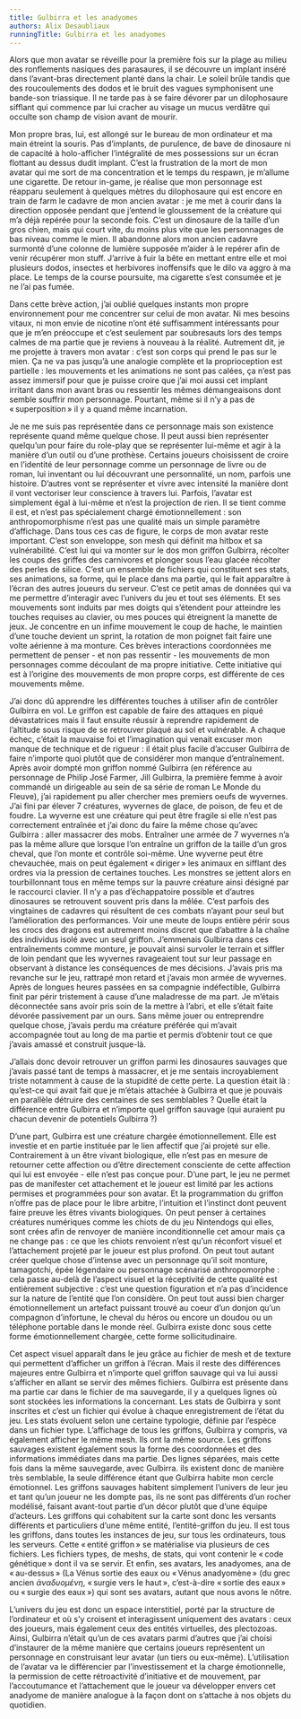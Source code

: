 ```yaml
---
title: Gulbirra et les anadyomes
authors: Alix Desaubliaux
runningTitle: Gulbirra et les anadyomes
---
```


Alors que mon avatar se réveille pour la première fois sur la plage au milieu des ronflements nasiques des parasaures, il se découvre un implant inséré dans l’avant-bras directement planté dans la chair. Le soleil brûle tandis que des roucoulements des dodos et le bruit des vagues symphonisent une bande-son triassique. Il ne tarde pas à se faire dévorer par un dilophosaure sifflant qui commence par lui cracher au visage un mucus verdâtre qui occulte son champ de vision avant de mourir.

Mon propre bras, lui, est allongé sur le bureau de mon ordinateur et ma main étreint la souris. Pas d’implants, de purulence, de bave de dinosaure ni de capacité à holo-afficher l’intégralité de mes possessions sur un écran flottant au dessus dudit implant. C’est la frustration de la mort de mon avatar qui me sort de ma concentration et le temps du respawn, je m’allume une cigarette. De retour in-game, je réalise que mon personnage est réapparu seulement à quelques mètres du dilophosaure qui est encore en train de farm le cadavre de mon ancien avatar&nbsp;: je me met à courir dans la direction opposée pendant que j’entend le gloussement de la créature qui m’a déjà repérée pour la seconde fois. C’est un dinosaure de la taille d’un gros chien, mais qui court vite, du moins plus vite que les personnages de bas niveau comme le mien. Il abandonne alors mon ancien cadavre surmonté d’une colonne de lumière supposée m’aider à le repérer afin de venir récupérer mon stuff. J’arrive à fuir la bête en mettant entre elle et moi plusieurs dodos, insectes et herbivores inoffensifs que le dilo va aggro à ma place. Le temps de la course poursuite, ma cigarette s’est consumée et je ne l’ai pas fumée.

Dans cette brève action, j’ai oublié quelques instants mon propre environnement pour me concentrer sur celui de mon avatar. Ni mes besoins vitaux, ni mon envie de nicotine n’ont été suffisamment intéressants pour que je m’en préoccupe et c’est seulement par soubresauts lors des temps calmes de ma partie que je reviens à nouveau à la réalité. Autrement dit, je me projette à travers mon avatar&nbsp;: c’est son corps qui prend le pas sur le mien. Ça ne va pas jusqu’à une analogie complète et la proprioception est partielle&nbsp;: les mouvements et les animations ne sont pas calées, ça n’est pas assez immersif pour que je puisse croire que j’ai moi aussi cet implant irritant dans mon avant bras ou ressentir les mêmes démangeaisons dont semble souffrir mon personnage. Pourtant, même si il n’y a pas de «&#8239;superposition&#8239;» il y a quand même incarnation.

Je ne me suis pas représentée dans ce personnage mais son existence représente quand même quelque chose. Il peut aussi bien représenter quelqu’un pour faire du role-play que se représenter lui-même et agir à la manière d’un outil ou d’une prothèse. Certains joueurs choisissent de croire en l’identité de leur personnage comme un personnage de livre ou de roman, lui inventant ou lui découvrant une personnalité, un nom, parfois une histoire. D’autres vont se représenter et vivre avec intensité la manière dont il vont vectoriser leur conscience à travers lui. Parfois, l’avatar est simplement égal à lui-même et n’est la projection de rien. Il se tient comme il est, et n’est pas spécialement chargé émotionnellement&nbsp;: son anthropomorphisme n’est pas une qualité mais un simple paramètre d’affichage. Dans tous ces cas de figure, le corps de mon avatar reste important. C’est son enveloppe, son mesh qui définit ma hitbox et sa vulnérabilité. C’est lui qui va monter sur le dos mon griffon Gulbirra, récolter les coups des griffes des carnivores et plonger sous l’eau glacée récolter des perles de silice. C’est un ensemble de fichiers qui constituent ses stats, ses animations, sa forme, qui le place dans ma partie, qui le fait apparaître à l’écran des autres joueurs du serveur. C’est ce petit amas de données qui va me permettre d’interagir avec l’univers du jeu et tout ses éléments. Et ses mouvements sont induits par mes doigts qui s’étendent pour atteindre les touches requises au clavier, ou mes pouces qui étreignent la manette de jeux. Je concentre en un infime mouvement le coup de hache, le maintien d’une touche devient un sprint, la rotation de mon poignet fait faire une volte aérienne à ma monture. Ces brèves interactions coordonnées me permettent de penser - et non pas ressentir - les mouvements de mon personnages comme découlant de ma propre initiative. Cette initiative qui est à l’origine des mouvements de mon propre corps, est différente de ces mouvements même.

J’ai donc dû apprendre les différentes touches à utiliser afin de contrôler Gulbirra en vol. Le griffon est capable de faire des attaques en piqué dévastatrices mais il faut ensuite réussir à reprendre rapidement de l’altitude sous risque de se retrouver plaqué au sol et vulnérable. A chaque échec, c’était la mauvaise foi et l’imagination qui venait excuser mon manque de technique et de rigueur&nbsp;: il était plus facile d’accuser Gulbirra de faire n’importe quoi plutôt que de considérer mon manque d’entraînement. Après avoir dompté mon griffon nommé Gulbirra (en référence au personnage de Philip José Farmer, Jill Gulbirra, la première femme à avoir commandé un dirigeable au sein de sa série de roman Le Monde du Fleuve), j’ai rapidement pu aller chercher mes premiers oeufs de wyvernes. J’ai fini par élever 7 créatures, wyvernes de glace, de poison, de feu et de foudre. La wyverne est une créature qui peut être fragile si elle n’est pas correctement entraînée et j’ai donc du faire la même chose qu’avec Gulbirra&nbsp;: aller massacrer des mobs. Entraîner une armée de 7 wyvernes n’a pas la même allure que lorsque l’on entraîne un griffon de la taille d’un gros cheval, que l’on monte et contrôle soi-même. Une wyverne peut être chevauchée, mais on peut également «&#8239;diriger&#8239;» les animaux en sifflant des ordres via la pression de certaines touches. Les monstres se jettent alors en tourbillonnant tous en même temps sur la pauvre créature ainsi désigné par le raccourci clavier. Il n’y a pas d’échappatoire possible et d’autres dinosaures se retrouvent souvent pris dans la mêlée. C’est parfois des vingtaines de cadavres qui résultent de ces combats n’ayant pour seul but l’amélioration des performances. Voir une meute de loups entière périr sous les crocs des dragons est autrement moins discret que d’abattre à la chaîne des individus isolé avec un seul griffon. J’emmenais Gulbirra dans ces entraînements comme monture, je pouvait ainsi survoler le terrain et siffler de loin pendant que les wyvernes ravageaient tout sur leur passage en observant à distance les conséquences de mes décisions. J’avais pris ma revanche sur le jeu, rattrapé mon retard et j’avais mon armée de wyvernes. Après de longues heures passées en sa compagnie indéfectible, Gulbirra finit par périr tristement à cause d’une maladresse de ma part. Je m’étais déconnectée sans avoir pris soin de la mettre à l’abri, et elle s’était faite dévorée passivement par un ours. Sans même jouer ou entreprendre quelque chose, j’avais perdu ma créature préférée qui m’avait accompagnée tout au long de ma partie et permis d’obtenir tout ce que j’avais amassé et construit jusque-là.

J’allais donc devoir retrouver un griffon parmi les dinosaures sauvages que j’avais passé tant de temps à massacrer, et je me sentais incroyablement triste notamment à cause de la stupidité de cette perte. La question était là&nbsp;: qu’est-ce qui avait fait que je m’étais attachée à Gulbirra et que je pouvais en parallèle détruire des centaines de ses semblables&nbsp;? Quelle était la différence entre Gulbirra et n’importe quel griffon sauvage (qui auraient pu chacun devenir de potentiels Gulbirra&nbsp;?)

D’une part, Gulbirra est une créature chargée émotionnellement. Elle est investie et en partie instituée par le lien affectif que j’ai projeté sur elle. Contrairement à un être vivant biologique, elle n’est pas en mesure de retourner cette affection ou d’être directement consciente de cette affection qui lui est envoyée - elle n’est pas conçue pour. D’une part, le jeu ne permet pas de manifester cet attachement et le joueur est limité par les actions permises et programmées pour son avatar. Et la programmation du griffon n’offre pas de place pour le libre arbitre, l’intuition et l’instinct dont peuvent faire preuve les êtres vivants biologiques. On peut penser à certaines créatures numériques comme les chiots de du jeu Nintendogs qui elles, sont crées afin de renvoyer de manière inconditionnelle cet amour mais ça ne change pas&nbsp;: ce que les chiots renvoient n’est qu’un réconfort visuel et l’attachement projeté par le joueur est plus profond. On peut tout autant créer quelque chose d’intense avec un personnage qu’il soit monture, tamagotchi, épée légendaire ou personnage scénarisé anthropomorphe&nbsp;: cela passe au-delà de l’aspect visuel et la réceptivité de cette qualité est entièrement subjective&nbsp;: c’est une question figuration et n’a pas d’incidence sur la nature de l’entité que l’on considère. On peut tout aussi bien charger émotionnellement un artefact puissant trouvé au coeur d’un donjon qu’un compagnon d’infortune, le cheval du héros ou encore un doudou ou un téléphone portable dans le monde réel. Gulbirra existe donc sous cette forme émotionnellement chargée, cette forme sollicitudinaire.

Cet aspect visuel apparaît dans le jeu grâce au fichier de mesh et de texture qui permettent d’afficher un griffon à l’écran. Mais il reste des différences majeures entre Gulbirra et n’importe quel griffon sauvage qui va lui aussi s’afficher en allant se servir des mêmes fichiers. Gulbirra est présente dans ma partie car dans le fichier de ma sauvegarde, il y a quelques lignes où sont stockées les informations la concernant. Les stats de Gulbirra y sont inscrites et c’est un fichier qui évolue à chaque enregistrement de l’état du jeu. Les stats évoluent selon une certaine typologie, définie par l’espèce dans un fichier type. L’affichage de tous les griffons, Gulbirra y compris, va également afficher le même mesh. Ils ont la même source. Les griffons sauvages existent également sous la forme des coordonnées et des informations immédiates dans ma partie. Des lignes séparées, mais cette fois dans la même sauvegarde, avec Gulbirra. ils existent donc de manière très semblable, la seule différence étant que Gulbirra habite mon cercle émotionnel. Les griffons sauvages habitent simplement l’univers de leur jeu et tant qu’un joueur ne les dompte pas, ils ne sont pas différents d’un rocher modélisé, faisant avant-tout partie d’un décor plutôt que d’une équipe d’acteurs. Les griffons qui cohabitent sur la carte sont donc les versants différents et particuliers d’une même entité, l’entité-griffon du jeu. Il est tous les griffons, dans toutes les instances de jeu, sur tous les ordinateurs, tous les serveurs. Cette «&#8239;entité griffon&#8239;» se matérialise via plusieurs de ces fichiers. Les fichiers types, de meshs, de stats, qui vont contenir le «&#8239;code génétique&#8239;» dont il va se servir. Et enfin, ses avatars, les anadyomes, ana de «&#8239;au-dessus&#8239;» (La Vénus sortie des eaux ou «&#8239;Vénus anadyomène&#8239;» (du grec ancien *ἀναδυομένη*, «&#8239;surgie vers le haut&#8239;», c’est-à-dire «&#8239;sortie des eaux&#8239;» ou «&#8239;surgie des eaux&#8239;») qui sont ses avatars, autant que nous avons le nôtre.

L’univers du jeu est donc un espace interstitiel, porté par la structure de l’ordinateur et où s’y croisent et interagissent uniquement des avatars&nbsp;: ceux des joueurs, mais également ceux des entités virtuelles, des plectozoas. Ainsi, Gulbirra n’était qu’un de ces avatars parmi d’autres que j’ai choisi d’instaurer de la même manière que certains joueurs représentent un personnage en construisant leur avatar (un tiers ou eux-même). L’utilisation de l’avatar va le différencier par l’investissement et la charge émotionnelle, la permission de cette rétroactivité d’initiative et de mouvement, par l’accoutumance et l’attachement que le joueur va développer envers cet anadyome de manière analogue à la façon dont on s’attache à nos objets du quotidien.

